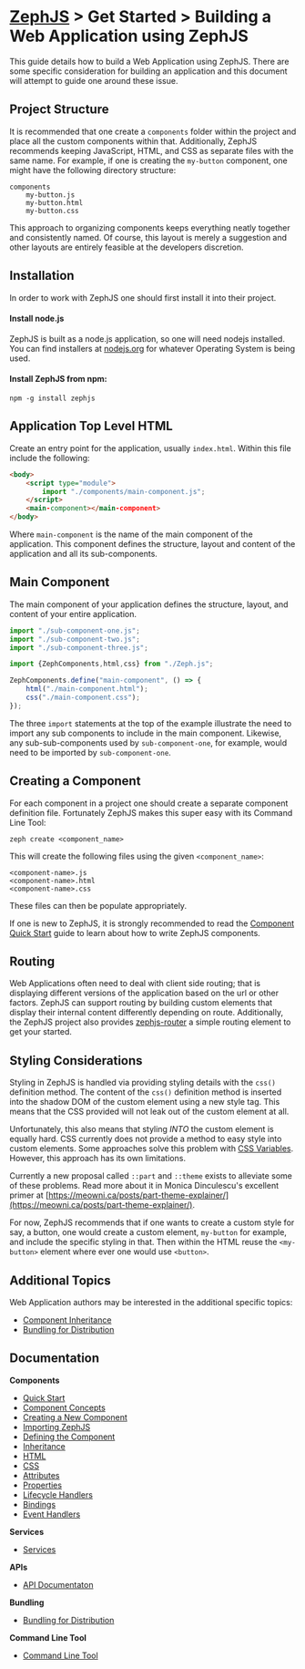 # [ZephJS](../README.md) > Get Started > Building a Web Application using ZephJS

This guide details how to build a Web Application using ZephJS.  There are some specific consideration for building an application and this document will attempt to guide one around these issue.

## Project Structure

It is recommended that one create a `components` folder within the project and place all the custom components within that.  Additionally, ZephJS recommends keeping JavaScript, HTML, and CSS as separate files with the same name.  For example, if one is creating the `my-button` component, one might have the following directory structure:

```text
components
  	my-button.js
	my-button.html
	my-button.css
```

This approach to organizing components keeps everything neatly together and consistently named.  Of course, this layout is merely a suggestion and other layouts are entirely feasible at the developers discretion.

## Installation

In order to work with ZephJS one should first install it into their project.

#### Install node.js

ZephJS is built as a node.js application, so one will need nodejs installed.  You can find installers at [nodejs.org](https://nodejs.org) for whatever Operating System is being used.

#### Install ZephJS from npm:
```
npm -g install zephjs
```

## Application Top Level HTML

Create an entry point for the application, usually `index.html`.  Within this file include the following:

```html
<body>
	<script type="module">
		import "./components/main-component.js";
	</script>
	<main-component></main-component>
</body>
```

Where `main-component` is the name of the main component of the application.  This component defines the structure, layout and content of the application and all its sub-components.

## Main Component

The main component of your application defines the structure, layout, and content of your entire application.

```javascript
import "./sub-component-one.js";
import "./sub-component-two.js";
import "./sub-component-three.js";

import {ZephComponents,html,css} from "./Zeph.js";

ZephComponents.define("main-component", () => {
	html("./main-component.html");
	css("./main-component.css");
});

```

The three `import` statements at the top of the example illustrate the need to import any sub components to include in the main component. Likewise, any sub-sub-components used by `sub-component-one`, for example, would need to be imported by `sub-component-one`.

## Creating a Component

For each component in a project one should create a separate component definition file.  Fortunately ZephJS makes this super easy with its Command Line Tool:

```shell
zeph create <component_name>
```

This will create the following files using the given `<component_name>`:

```text
<component-name>.js
<component-name>.html
<component-name>.css
```

These files can then be populate appropriately.

If one is new to ZephJS, it is strongly recommended to read the [Component Quick Start](./ComponentQuickStart.md) guide to learn about how to write ZephJS components.

## Routing

Web Applications often need to deal with client side routing; that is displaying different versions of the application based on the url or other factors.  ZephJS can support routing by building custom elements that display their internal content differently depending on route.  Additionally, the ZephJS project also provides [zephjs-router](https://github.com/awesomeeng/zephjs-router) a simple routing element to get your started.

## Styling Considerations

Styling in ZephJS is handled via providing styling details with the `css()` definition method.  The content of the `css()` definition method is inserted into the shadow DOM of the custom element using a new style tag.  This means that the CSS provided will not leak out of the custom element at all.

Unfortunately, this also means that styling *INTO* the custom element is equally hard.  CSS currently does not provide a method to easy style into custom elements.  Some approaches solve this problem with [CSS Variables](https://developer.mozilla.org/en-US/docs/Web/CSS/--*). However, this approach has its own limitations.

Currently a new proposal called `::part` and `::theme` exists to alleviate some of these problems.  Read more about it in Monica Dinculescu's excellent primer at [https://meowni.ca/posts/part-theme-explainer/](https://meowni.ca/posts/part-theme-explainer/).

For now, ZephJS recommends that if one wants to create a custom style for say, a button, one would create a custom element, `my-button` for example, and include the specific styling in that.  Then within the HTML reuse the `<my-button>` element where ever one would use `<button>`.

## Additional Topics

Web Application authors may be interested in the additional specific topics:

- [Component Inheritance](./ComponentInheritance.md)
- [Bundling for Distribution](./ComponentBundling.md)

## Documentation

**Components**
 - [Quick Start](./ComponentQuickStart.md)
 - [Component Concepts](./ComponentConcepts.md)
 - [Creating a New Component](./ComponentCreation.md)
 - [Importing ZephJS](./ComponentImporting.md)
 - [Defining the Component](./ComponentDefinition.md)
 - [Inheritance](./ComponentInheritance.md)
 - [HTML](./ComponentMarkup.md)
 - [CSS](./ComponentStyling.md)
 - [Attributes](./ComponentAttributes.md)
 - [Properties](./ComponentProperties.md)
 - [Lifecycle Handlers](./ComponentLifecycleHandlers.md)
 - [Bindings](./ComponentBindings.md)
 - [Event Handlers](./ComponentEvents.md)

**Services**
 - [Services](./Services.md)

**APIs**
 - [API Documentaton](./API.md)

**Bundling**
  - [Bundling for Distribution](./ComponentBundling.md)

**Command Line Tool**
 - [Command Line Tool](./CLI.md)
